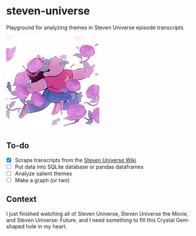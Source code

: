 # steven-universe
Playground for analyzing themes in Steven Universe episode transcripts

![Steven Universe](steven_universe_gif.gif)

## To-do
- [X] Scrape transcripts from the [Steven Universe Wiki](https://steven-universe.fandom.com/wiki/Category:Transcripts)
- [ ] Put data into SQLite database or pandas dataframes
- [ ] Analyze salient themes
- [ ] Make a graph (or two)

## Context
I just finished watching all of Steven Universe, Steven Universe the Movie, and Steven Universe: Future, and I need something to fill this Crystal Gem-shaped hole in my heart.
